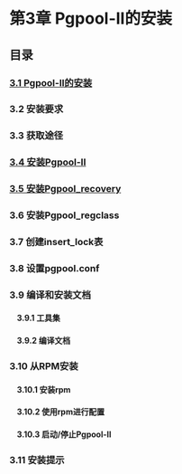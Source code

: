 # 第3章 Pgpool-II的安装
## 目录
### [3.1 Pgpool-II的安装](./3.1pgpool-II的安装.md)
### 3.2 安装要求
### 3.3 获取途径
### [3.4 安装Pgpool-II](./3.4安装Pgpool-II.md)
### [3.5 安装Pgpool_recovery](./3.5安装pgpool-recovery.md)
### 3.6 安装Pgpool_regclass
### 3.7 创建insert_lock表
### 3.8 设置pgpool.conf
### 3.9 编译和安装文档
#### &nbsp;&nbsp;&nbsp;&nbsp;3.9.1 工具集
#### &nbsp;&nbsp;&nbsp;&nbsp;3.9.2 编译文档
### 3.10 从RPM安装
#### &nbsp;&nbsp;&nbsp;&nbsp;3.10.1 安装rpm
#### &nbsp;&nbsp;&nbsp;&nbsp;3.10.2 使用rpm进行配置
#### &nbsp;&nbsp;&nbsp;&nbsp;3.10.3 启动/停止Pgpool-II
### 3.11 安装提示

